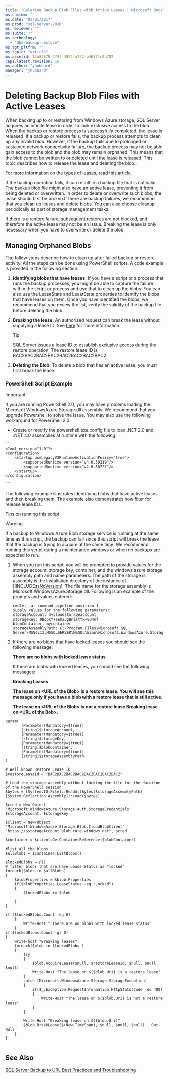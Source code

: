 ```yaml
---
title: "Deleting Backup Blob Files with Active Leases | Microsoft Docs"
ms.custom: ""
ms.date: "03/01/2017"
ms.prod: "sql-server-2016"
ms.reviewer: ""
ms.suite: ""
ms.technology: 
  - "dbe-backup-restore"
ms.tgt_pltfrm: ""
ms.topic: "article"
ms.assetid: 13a8f879-274f-4934-a722-b4677fc9a782
caps.latest.revision: 16
ms.author: "jhubbard"
manager: "jhubbard"
---
```

# Deleting Backup Blob Files with Active Leases
  When backing up to or restoring from Windows Azure storage, SQL Server acquires an infinite lease in order to lock exclusive access to the blob. When the backup or restore process is successfully completed, the lease is released. If a backup or restore fails, the backup process attempts to clean up any invalid blob. However, if the backup fails due to prolonged or sustained network connectivity failure, the backup  process may not be able gain access to the blob and the blob may remain orphaned. This means that the blob cannot be written to or deleted until the lease is released. This topic describes how to release the lease and deleting the blob..  
  
 For more information on the types of leases, read this [article](http://go.microsoft.com/fwlink/?LinkId=275664).  
  
 If the backup operation fails, it can result in a backup file that is not valid.  The backup blob file might also have an active lease, preventing it from being deleted or overwritten.  In order to delete or overwrite such blobs, the lease should first be broken.If there are backup failures, we recommend that you clean up leases and delete blobs. You can also choose cleanup periodically as part of storage management tasks.  
  
 If there is a restore failure, subsequent restores are not blocked, and therefore the active lease may not be an issue. Breaking the lease is only necessary when you have to overwrite or delete the blob.  
  
## Managing Orphaned Blobs  
 The follow steps describe how to clean up after failed backup or restore activity. All the steps can be done using PowerShell scripts. A code example is provided in the following section:  
  
1.  **Identifying blobs that have leases:** If you have a script or a process that runs the backup processes, you might be able to capture the failure within the script or process and use that to clean up the blobs.   You can also use the LeaseStats and LeastState properties to identify the blobs that have leases on them. Once you have identified the blobs, we recommend that you review the list, verify the validity of the backup file before deleting the blob.  
  
2.  **Breaking the lease:** An authorized request can break the lease without supplying a lease ID. See [here](http://go.microsoft.com/fwlink/?LinkID=275664) for more information.  
  
    > [!TIP]  
    >  SQL Server issues a lease ID to establish exclusive access during the restore operation. The restore lease ID is BAC2BAC2BAC2BAC2BAC2BAC2BAC2BAC2.  
  
3.  **Deleting the Blob:** To delete a blob that has an active lease, you must first break the lease.  
  
###  <a name="Code_Example"></a> PowerShell Script Example  
  
> [!IMPORTANT]  
>  If you are running PowerShell 2.0, you may have problems loading the Microsoft WindowsAzure.Storage.dll assembly. We recommend that you upgrade  Powershell to solve the issue. You may also use the following workaround for PowerShell 2.0:  
>   
>  -   Create or modify the powershell.exe.config file to load .NET 2.0 and .NET 4.0 assemblies at runtime with the following:  
>   
>     ```  
>     <?xml version="1.0"?>   
>     <configuration>   
>         <startup useLegacyV2RuntimeActivationPolicy="true">   
>             <supportedRuntime version="v4.0.30319"/>   
>             <supportedRuntime version="v2.0.50727"/>   
>         </startup>   
>     </configuration>  
>   
>     ```  
  
 The following example illustrates identifying blobs that have active leases and then breaking them. The example also demonstrates how filter for release lease IDs.  
  
 Tips on running this script  
  
> [!WARNING]  
>  If a backup to Windows Azure Blob storage service is running at the same time as this script, the backup can fail since this script will break the lease that the backup is trying to acquire at the same time. We recommend running this script during a maintenance windows or when no backups are expected to run.  
  
1.  When you run this script, you will be prompted to provide values for the storage account, storage key, container, and the windows azure storage assembly path and name parameters. The path of the storage is assembly is the installation directory of the instance of [!INCLUDE[ssNoVersion](../../advanced-analytics/r-services/includes/ssnoversion-md.md)]. The file name for the storage assembly is Microsoft.WindowsAzure.Storage.dll. Following is an example of the prompts and values entered:  
  
    ```  
    cmdlet  at command pipeline position 1  
    Supply values for the following parameters:  
    storageAccount: mycloudstorageaccount  
    storageKey: 0BopKY7eEha3gBnistYk+904nf  
    blobContainer: mycontainer   
    storageAssemblyPath: C:\Program Files\Microsoft SQL Server\MSSQL13.MSSQLSERVER\MSSQL\Binn\Microsoft.WindowsAzure.Storage.dll  
    ```  
  
2.  If there are no blobs that have locked leases you should see the following message:  
  
     **There are no blobs with locked lease status**  
  
     If there are blobs with locked leases, you should see the following messages:  
  
     **Breaking Leases**  
  
     **The lease on \<URL of the Blob> is a restore lease: You will see this message only if you have a blob with a restore lease that is still active.**  
  
     **The lease on \<URL of the Blob> is not a restore lease Breaking lease on \<URL of the Bob>.**  
  
```  
param(  
       [Parameter(Mandatory=$true)]  
       [string]$storageAccount,  
       [Parameter(Mandatory=$true)]  
       [string]$storageKey,  
       [Parameter(Mandatory=$true)]  
       [string]$blobContainer,  
       [Parameter(Mandatory=$true)]  
       [string]$storageAssemblyPath  
)  
  
# Well known Restore Lease ID  
$restoreLeaseId = "BAC2BAC2BAC2BAC2BAC2BAC2BAC2BAC2"  
  
# Load the storage assembly without locking the file for the duration of the PowerShell session  
$bytes = [System.IO.File]::ReadAllBytes($storageAssemblyPath)  
[System.Reflection.Assembly]::Load($bytes)  
  
$cred = New-Object 'Microsoft.WindowsAzure.Storage.Auth.StorageCredentials' $storageAccount, $storageKey  
  
$client = New-Object 'Microsoft.WindowsAzure.Storage.Blob.CloudBlobClient' "https://$storageAccount.blob.core.windows.net", $cred  
  
$container = $client.GetContainerReference($blobContainer)  
  
#list all the blobs  
$allBlobs = $container.ListBlobs()   
  
$lockedBlobs = @()  
# filter blobs that are have Lease Status as "locked"  
foreach($blob in $allBlobs)  
{  
    $blobProperties = $blob.Properties   
    if($blobProperties.LeaseStatus -eq "Locked")  
    {  
        $lockedBlobs += $blob  
  
    }  
}  
  
if ($lockedBlobs.Count -eq 0)  
    {   
        Write-Host " There are no blobs with locked lease status"  
    }  
if($lockedBlobs.Count -gt 0)  
{  
    write-host "Breaking leases"  
    foreach($blob in $lockedBlobs )   
    {  
        try  
        {  
            $blob.AcquireLease($null, $restoreLeaseId, $null, $null, $null)  
            Write-Host "The lease on $($blob.Uri) is a restore lease"  
        }  
        catch [Microsoft.WindowsAzure.Storage.StorageException]  
        {  
            if($_.Exception.RequestInformation.HttpStatusCode -eq 409)  
            {  
                Write-Host "The lease on $($blob.Uri) is not a restore lease"  
            }  
        }  
  
        Write-Host "Breaking lease on $($blob.Uri)"  
        $blob.BreakLease($(New-TimeSpan), $null, $null, $null) | Out-Null  
    }  
}  
  
```  
  
## See Also  
 [SQL Server Backup to URL Best Practices and Troubleshooting](../../relational-databases/backup-restore/sql-server-backup-to-url-best-practices-and-troubleshooting.md)  
  
  